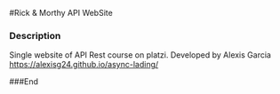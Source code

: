 #Rick & Morthy API WebSite
### Description

Single website of API Rest course on platzi.
Developed by Alexis Garcia
https://alexisg24.github.io/async-lading/

###End
